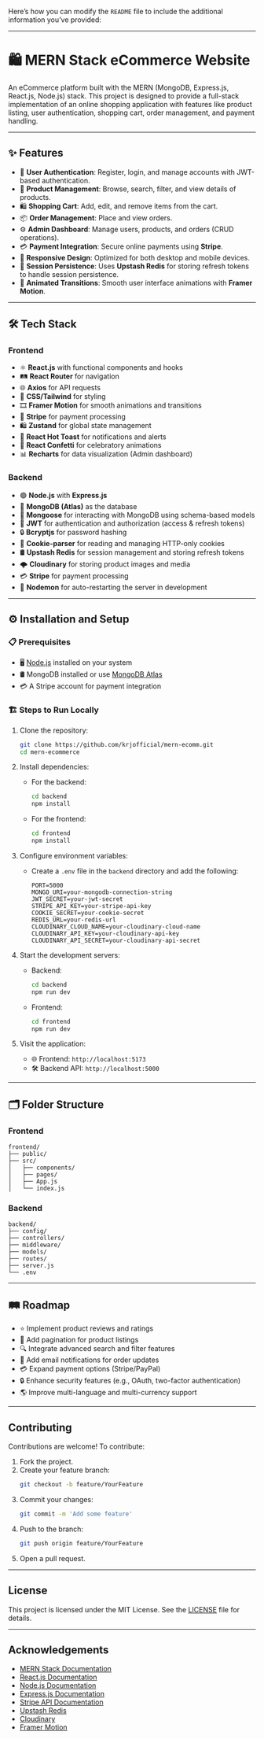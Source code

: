 Here’s how you can modify the `README` file to include the additional information you’ve provided:

---

# 🛍️ MERN Stack eCommerce Website

An eCommerce platform built with the MERN (MongoDB, Express.js, React.js, Node.js) stack. This project is designed to provide a full-stack implementation of an online shopping application with features like product listing, user authentication, shopping cart, order management, and payment handling.

---

## ✨ Features

- 🔐 **User Authentication**: Register, login, and manage accounts with JWT-based authentication.
- 🛒 **Product Management**: Browse, search, filter, and view details of products.
- 🛍️ **Shopping Cart**: Add, edit, and remove items from the cart.
- 📦 **Order Management**: Place and view orders.
- ⚙️ **Admin Dashboard**: Manage users, products, and orders (CRUD operations).
- 💳 **Payment Integration**: Secure online payments using **Stripe**.
- 📱 **Responsive Design**: Optimized for both desktop and mobile devices.
- 🔄 **Session Persistence**: Uses **Upstash Redis** for storing refresh tokens to handle session persistence.
- 💬 **Animated Transitions**: Smooth user interface animations with **Framer Motion**.

---

## 🛠️ Tech Stack

### Frontend
- ⚛️ **React.js** with functional components and hooks
- 🛤️ **React Router** for navigation
- 🌐 **Axios** for API requests
- 🎨 **CSS/Tailwind** for styling
- 🎞️ **Framer Motion** for smooth animations and transitions
- 🏦 **Stripe** for payment processing
- 🛍️ **Zustand** for global state management
- 🔔 **React Hot Toast** for notifications and alerts
- 🎉 **React Confetti** for celebratory animations
- 📊 **Recharts** for data visualization (Admin dashboard)

### Backend
- 🟢 **Node.js** with **Express.js**
- 📂 **MongoDB (Atlas)** as the database
- 🔗 **Mongoose** for interacting with MongoDB using schema-based models
- 🔑 **JWT** for authentication and authorization (access & refresh tokens)
- 🔒 **Bcryptjs** for password hashing
- 🍪 **Cookie-parser** for reading and managing HTTP-only cookies
- 🛢️ **Upstash Redis** for session management and storing refresh tokens
- 🌩️ **Cloudinary** for storing product images and media
- 💳 **Stripe** for payment processing
- 🧰 **Nodemon** for auto-restarting the server in development

---

## ⚙️ Installation and Setup

### 📋 Prerequisites
- 🖥️ [Node.js](https://nodejs.org/) installed on your system
- 🛢️ MongoDB installed or use [MongoDB Atlas](https://www.mongodb.com/cloud/atlas)
- 💳 A Stripe account for payment integration

### 🏗️ Steps to Run Locally

1. Clone the repository:
   ```bash
   git clone https://github.com/krjofficial/mern-ecomm.git
   cd mern-ecommerce
   ```

2. Install dependencies:
   - For the backend:
     ```bash
     cd backend
     npm install
     ```
   - For the frontend:
     ```bash
     cd frontend
     npm install
     ```

3. Configure environment variables:
   - Create a `.env` file in the `backend` directory and add the following:
     ```
     PORT=5000
     MONGO_URI=your-mongodb-connection-string
     JWT_SECRET=your-jwt-secret
     STRIPE_API_KEY=your-stripe-api-key
     COOKIE_SECRET=your-cookie-secret
     REDIS_URL=your-redis-url
     CLOUDINARY_CLOUD_NAME=your-cloudinary-cloud-name
     CLOUDINARY_API_KEY=your-cloudinary-api-key
     CLOUDINARY_API_SECRET=your-cloudinary-api-secret
     ```

4. Start the development servers:
   - Backend:
     ```bash
     cd backend
     npm run dev
     ```
   - Frontend:
     ```bash
     cd frontend
     npm run dev
     ```

5. Visit the application:
   - 🌐 Frontend: `http://localhost:5173`
   - 🛠️ Backend API: `http://localhost:5000`

---

## 🗂️ Folder Structure

### Frontend
```
frontend/
├── public/
├── src/
│   ├── components/
│   ├── pages/ 
│   ├── App.js
│   └── index.js
```

### Backend
```
backend/
├── config/
├── controllers/
├── middleware/
├── models/
├── routes/
├── server.js
└── .env
```

---

## 🛤️ Roadmap

- ⭐ Implement product reviews and ratings
- 📄 Add pagination for product listings
- 🔍 Integrate advanced search and filter features
- 📧 Add email notifications for order updates
- 💳 Expand payment options (Stripe/PayPal)
- 🔒 Enhance security features (e.g., OAuth, two-factor authentication)
- 🌎 Improve multi-language and multi-currency support

---

## Contributing

Contributions are welcome! To contribute:

1. Fork the project.
2. Create your feature branch:
   ```bash
   git checkout -b feature/YourFeature
   ```
3. Commit your changes:
   ```bash
   git commit -m 'Add some feature'
   ```
4. Push to the branch:
   ```bash
   git push origin feature/YourFeature
   ```
5. Open a pull request.

---

## License

This project is licensed under the MIT License. See the [LICENSE](LICENSE) file for details.

---

## Acknowledgements

- [MERN Stack Documentation](https://www.mongodb.com/mern-stack)
- [React.js Documentation](https://reactjs.org/)
- [Node.js Documentation](https://nodejs.org/)
- [Express.js Documentation](https://expressjs.com/)
- [Stripe API Documentation](https://stripe.com/docs)
- [Upstash Redis](https://upstash.com/)
- [Cloudinary](https://cloudinary.com/)
- [Framer Motion](https://www.framer.com/motion/)

